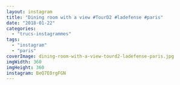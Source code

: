 ```yaml
---
layout: instagram
title: "Dining room with a view #TourD2 #ladefense #paris"
date: "2018-01-22"
categories: 
  - "trucs-instagrammes"
tags: 
  - "instagram"
  - "paris"
coverImage: dining-room-with-a-view-tourd2-ladefense-paris.jpg
imgWidth: 360
imgHeight: 360
instagram: BeQ7E0rgFGN
---
```

